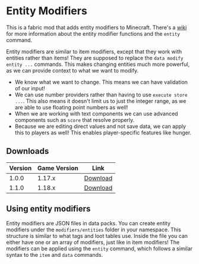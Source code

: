 # Entity Modifiers
This is a fabric mod that adds entity modifiers to Minecraft.
There's a [wiki](https://github.com/ErrorCraft/EntityModifiers/wiki) for more information about the entity modifier functions and the `entity` command.

Entity modifiers are similar to item modifiers, except that they work with entities rather than items!
They are supposed to replace the `data modify entity ...` commands.
This makes changing entities much more powerful, as we can provide context to what we want to modify.
- We know what we want to change. This means we can have validation of our input!
- We can use number providers rather than having to use `execute store ...`. This also means it doesn't limit us to just the integer range, as we are able to use floating point numbers as well!
- When we are working with text components we can use advanced components such as `score` that resolve properly.
- Because we are editing direct values and not save data, we can apply this to players as well! This enables player-specific features like hunger.

## Downloads
|**Version**|**Game Version**|**Link**|
|-|-|-|
|1.0.0|1.17.x|[Download](https://github.com/ErrorCraft/EntityModifiers/releases/tag/v1.0.0)|
|1.1.0|1.18.x|[Download](https://github.com/ErrorCraft/EntityModifiers/releases/tag/v1.1.0)|

## Using entity modifiers
Entity modifiers are JSON files in data packs.
You can create entity modifiers under the `modifiers/entities` folder in your namespace.
This structure is similar to what tags and loot tables use.
Inside the file you can either have one or an array of modifiers, just like in item modifiers!
The modifiers can be applied using the `entity` command, which follows a similar syntax to the `item` and `data` commands.
